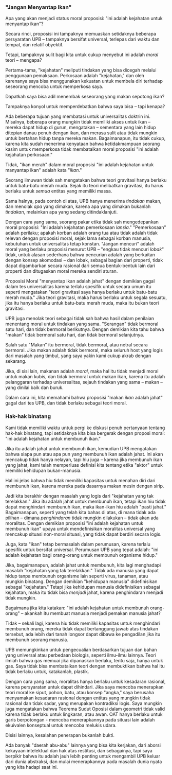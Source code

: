 ### "Jangan Menyantap Ikan"

Apa yang akan menjadi status moral proposisi: "ini adalah kejahatan untuk menyantap ikan"?

Secara rinci, proposisi ini tampaknya memuaskan setidaknya beberapa persyaratan UPB – tampaknya bersifat universal, terlepas dari waktu dan tempat, dan relatif obyektif.

Tetapi, tampaknya sulit bagi kita untuk cukup menyebut ini adalah *moral* teori – mengapa?

Pertama-tama, "kejahatan" meliputi tindakan yang bisa dicegah melalui penggunaan pemaksaan. Perkosaan adalah "kejahatan," dan oleh karenanya saya bisa menggunakan kekuatan untuk membela diri terhadap seseorang mencoba untuk memperkosa saya.

Dapatkah saya bisa adil menembak seseorang yang makan sepotong ikan?

Tampaknya konyol untuk memperdebatkan bahwa saya bisa – tapi kenapa?

Ada beberapa tujuan yang membatasi untuk universalitas doktrin ini. Misalnya, beberapa orang mungkin tidak memiliki akses untuk ikan – mereka dapat hidup di gurun, mengatakan – sementara yang lain hidup ditepian danau penuh dengan ikan, dan merasa sulit atau tidak mungkin untuk bertahan hidup tanpa mereka makan. Bagaimanapun, itu tidak cukup, karena kita sudah menerima kenyataan bahwa ketidakmampuan seorang kasim untuk memperkosa tidak membatalkan moral proposisi "ini adalah kejahatan perkosaan."

Tidak, "ikan merah" dalam moral proposisi "ini adalah kejahatan untuk manyantap ikan" adalah kata "*ikan*."

Seorang ilmuwan tidak sah mengatakan bahwa teori gravitasi hanya berlaku untuk batu-batu merah muda. Sejak itu teori melibatkan gravitasi, itu harus berlaku untuk *semua* entitas yang memiliki massa.

Sama halnya, pada contoh di atas, UPB hanya menerima *tindakan* makan, dan menolak *apa* yang dimakan, karena apa yang dimakan bukanlah *tindakan*, melainkan apa yang sedang ditindaklanjuti.

Dengan cara yang sama, seorang pakar etika tidak sah mengedepankan moral proposisi: "Ini adalah kejahatan pemerkosaan *lansia*." "Pemerkosaan" adalah perilaku; apakah korban adalah orang tua atau tidak adalah tidak relevan dengan proposisi moral, sejak lama sebagai korban manusia, kebutuhan untuk universalitas tetap konstan. "Jangan mencuri" adalah moral yang berlaku proposisi menurut UPB – "engkau tidak mencuri *lobak*" tidak, untuk alasan sederhana bahwa pencurian adalah yang berkaitan dengan konsep akomodasi – dan lobak, sebagai bagian dari properti, tidak dapat digambarkan secara rasional dari semua bentuk-bentuk lain dari properti dan ditugaskan moral mereka sendiri aturan.

Proposisi Moral "menyantap ikan adalah jahat" dengan demikian gagal dalam tes universalitas karena terlalu spesifik untuk secara umum itu seperti mengatakan "teori gravitasi saya hanya berlaku untuk batu-batu merah muda." Jika teori gravitasi, maka harus berlaku untuk segala sesuatu, jika itu hanya berlaku untuk batu-batu merah muda, maka itu bukan teori gravitasi.

UPB juga menolak teori sebagai tidak sah bahwa hasil dalam penilaian menentang moral untuk tindakan yang sama. "Serangan" tidak bermoral satu hari, dan tidak bermoral berikutnya. Dengan demikian kita tahu bahwa "makan" tidak bermoral satu hari, dan tidak bermoral selanjutnya.

Salah satu "Makan" itu bermoral, tidak bermoral, atau netral secara bermoral. Jika makan adalah tidak bermoral, maka seluruh host yang logis dari masalah yang timbul, yang saya yakin kami cukup akrab dengan sekarang.

Jika, di sisi lain, makanan adalah *moral*, maka hal itu tidak menjadi moral untuk makan kubis, dan tidak bermoral untuk makan ikan, karena itu adalah pelanggaran terhadap universalitas, sejauh tindakan yang sama – makan – yang dinilai baik dan buruk.

Dalam cara ini, kita memahami bahwa proposisi "makan *ikan* adalah jahat" gagal dari tes UPB, dan tidak berlaku sebagai teori moral.

### Hak-hak binatang

Kami tidak memiliki waktu untuk pergi ke diskusi penuh pertanyaan tentang hak-hak binatang, tapi setidaknya kita bisa bergerak dengan proposi moral: "ini adalah kejahatan untuk membunuh ikan."

Jika itu adalah jahat untuk membunuh ikan, kemudian UPB mengatakan bahwa siapa pun atau apa pun yang membunuh ikan adalah jahat. Ini akan mencakup tidak hanya nelayan, tapi hiu juga – karena jika membunuh ikan yang jahat, kami telah memperluas definisi kita tentang etika "aktor" untuk memiliki kehidupan bukan-manusia.

Hal ini jelas bahwa hiu tidak memiliki kapasitas untuk menahan diri dari membunuh ikan, karena mereka pada dasarnya makan mesin dengan sirip.

Jadi kita berakhir dengan masalah yang logis dari "kejahatan yang tak terelakkan." Jika itu adalah jahat untuk membunuh ikan, tetapi ikan hiu tidak dapat menghindari membunuh ikan, maka ikan-ikan hiu adalah "pasti jahat." Bagaimanapun, seperti yang telah kita bahas di atas, di mana tidak ada pilihan – dimana *penghindaran* tidak mungkin dilakukan – tidak akan ada moralitas. Dengan demikian proposisi "ini adalah kejahatan untuk membunuh ikan" upaya untuk mendefinisikan moralitas universal yang mencakup situasi non-moral situasi, yang tidak dapat berdiri secara logis.

Juga, kata "ikan" tetap bermasalah dalam perumusan, karena terlalu spesifik untuk bersifat universal. Perumusan UPB yang tepat adalah: "ini adalah kejahatan bagi orang-orang untuk membunuh organisme hidup."

Jika, bagaimanapun, adalah jahat untuk membunuh, kita lagi menghadapi masalah "kejahatan yang tak terelakkan." Tidak ada manusia yang dapat hidup tanpa membunuh organisme lain seperti virus, tanaman, atau mungkin binatang. Dengan demikian "kehidupan manusia" didefinisikan sebagai "kejahatan." Tetapi jika kehidupan manusia didefinisikan sebagai kejahatan, maka itu tidak bisa *menjadi* jahat, karena penghindaran menjadi tidak mungkin.

Bagaimana jika kita katakan: "ini adalah kejahatan untuk membunuh orang-orang" – akankah itu membuat manusia menjadi pemakan manusia jahat?

Tidak – sekali lagi, karena hiu tidak memiliki kapasitas untuk menghindari membunuh orang, mereka tidak dapat bertanggung jawab atas tindakan tersebut, ada lebih dari tanah longsor dapat dibawa ke pengadilan jika itu membunuh seorang manusia.

UPB memungkinkan untuk pengecualian berdasarkan tujuan dan bahan yang universal atau perbedaan biologis, seperti ilmu-ilmu lainnya. Teori ilmiah bahwa gas memuai jika dipanaskan berlaku, tentu saja, hanya untuk gas. Saya tidak bisa membatalkan teori dengan membuktikan bahwa hal itu tidak berlaku untuk, katakanlah, plastik.

Dengan cara yang sama, moralitas hanya berlaku untuk kesadaran rasional, karena persyaratan untuk dapat dihindari. Jika saya mencoba menerapkan teori moral ke siput, pohon, batu, atau konsep "angka," saya berusaha menyamakan kesadaran rasional dengan entitas yang mungkin tidak rasional dan tidak sadar, yang merupakan kontradiksi logis. Saya mungkin juga mengatakan bahwa Teorema Sudut Oposisi dalam geometri tidak valid karena tidak berlaku untuk lingkaran, atau awan. OAT hanya berlaku untuk garis berpotongan - mencoba menerapkannya pada situasi lain adalah ekuivalen konseptual untuk mencoba melukis udara.

Disisi lainnya, kesalahan penerapan bukanlah bukti.

Ada banyak "daerah abu-abu" lainnya yang bisa kita kerjakan, dari aborsi kekayaan intelektual dan hak atas restitusi, dan sebagainya, tapi saya berpikir bahwa itu adalah jauh lebih penting untuk mengambil UPB keluar dari dunia abstraksi, dan mulai menerapkannya pada masalah dunia nyata yang kita hadapi saat ini.
